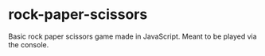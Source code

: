 # rock-paper-scissors

Basic rock paper scissors game made in JavaScript.
Meant to be played via the console. 